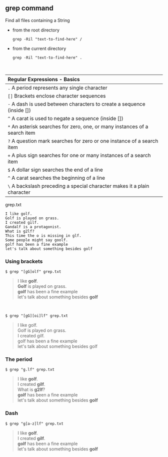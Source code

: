 ## grep command

Find all files containing a String

* from the root directory
  ```shell
  grep -Ril "text-to-find-here" /
  ```

* from the current directory
  ```shell
  grep -Ril "text-to-find-here" .
  ```
<br>

| Regular Expressions - Basics                                               |
| :--------------------------------------------------------------------------|
| `.` A period represents any single character                               |
| `[]` Brackets enclose character sequences                                  |
| `-` A dash is used between characters to create a sequence (inside [])     |
| `^` A carat is used to negate a sequence (inside [])                       |
| `*` An asterisk searches for zero, one, or many instances of a search item |
| `?` A question mark searches for zero or one instance of a search item     |
| `+` A plus sign searches for one or many instances of a search item        |
| `$` A dollar sign searches the end of a line                               |
| `^` A carat searches the beginning of a line                               |
| `\` A backslash preceding a special character makes it a plain character   |

grep.txt
```
I like golf.
Golf is played on grass.
I created gilf.
Gandalf is a protagonist.
What is g2lf?
This time the o is missing in glf.
Some people might say goolf.
golf has been a fine example
let's talk about something besides golf
```

### Using brackets

```shell
$ grep "[gG]olf" grep.txt
```

> I like **golf**.<br>
> **Golf** is played on grass.<br>
> **golf** has been a fine example<br>
> let's talk about something besides **golf**<br>

<br>

```shell
$ grep "[gG][oi]lf" grep.txt
```

> I like golf.<br>
> Golf is played on grass.<br>
> I created gilf.<br>
> golf has been a fine example<br>
> let's talk about something besides golf<br>

### The period

```shell
$ grep "g.lf" grep.txt
```

> I like **golf**.<br>
> I created **gilf**.<br>
> What is **g2lf**?<br>
> **golf** has been a fine example<br>
> let's talk about something besides **golf**<br>

### Dash

```shell
$ grep "g[a-z]lf" grep.txt
```

> I like **golf**.<br>
> I created **gilf**.<br>
> **golf** has been a fine example<br>
> let's talk about something besides **golf**<br>

